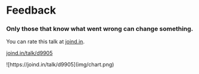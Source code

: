 <h1>Feedback</h1>
<h3>Only those that know what went wrong can change something.</h3>
<div class="multicolumn">
<div>
<p>You can rate this talk at <a href="http://joind.in">joind.in</a>.</p>
<p><a href="https://joind.in/talk/d9905">joind.in/talk/d9905</a></p>
</div>
<div>
![https://joind.in/talk/d9905](img/chart.png)
</div>
</div>
